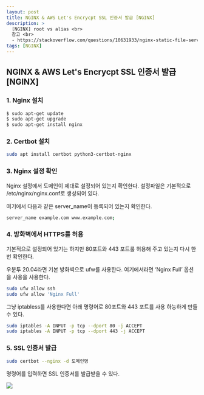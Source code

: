 ```yaml
---
layout: post
title: NGINX & AWS Let's Encrycpt SSL 인증서 발급 [NGINX]
description: >
  [NGINX] root vs alias <br>
  참고 <br>
  - https://stackoverflow.com/questions/10631933/nginx-static-file-serving-confusion-with-root-alias
tags: [NGINX]
---
```


## NGINX & AWS Let's Encrycpt SSL 인증서 발급 [NGINX]

### 1. Nginx 설치

```bash
$ sudo apt-get update
$ sudo apt-get upgrade
$ sudo apt-get install nginx
```

### 2. Certbot 설치

```bash
sudo apt install certbot python3-certbot-nginx
```

### 3. Nginx 설정 확인

Nginx 설정에서 도메인이 제대로 설정되어 있는지 확인한다. 설정파일은 기본적으로 /etc/nginx/nginx.conf로 생성되어 있다.

여기에서 다음과 같은 server_name이 등록되어 있는지 확인한다.

```bash
server_name example.com www.example.com;
```

### 4. 방화벽에서 HTTPS를 허용

기본적으로 설정되어 있기는 하지만 80포트와 443 포트룰 허용해 주고 있는지 다시 한 번 확인한다.

우분투 20.04라면 기본 방화벽으로 ufw를 사용한다. 여기에서라면 ‘Nginx Full’ 옵션을 사용을 사용한다.

```bash
sudo ufw allow ssh
sudo ufw allow 'Nginx Full'
```

그냥 iptabless를 사용한다면 아래 명령어로 80포트와 443 포트를 사용 하능하게 만들 수 있다.

```bash
sudo iptables -A INPUT -p tcp --dport 80 -j ACCEPT
sudo iptables -A INPUT -p tcp --dport 443 -j ACCEPT
```

### 5. SSL 인증서 발급

```bash
sudo certbot --nginx -d 도메인명
```

명령어를 입력하면 SSL 인증서를 발급받을 수 있다.

![](https://taeho0304.github.io/assets/img/NGINX/SSL.png)
